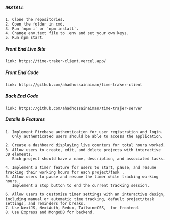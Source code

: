 <br><h5>INSTALL</h5>

    1. Clone the repositories.
    2. Open the folder in cmd.
    3. Run `npm i` or `npm install`.
    4. Change env.text file to .env and set your own keys.
    5. Run npm start.

<h5>Front End Live Site</h5>

    link: https://time-traker-client.vercel.app/



<h5>Front End Code</h5>

    link: https://github.com/ahadhossainaiman/time-traker-client

<h5>Back End Code</h5>

    link: https://github.com/ahadhossainaiman/time-trajer-server 



<h5>Details & Features</h5>

    1. Implement Firebase authentication for user registration and login.
       Only authenticated users should be able to access the application.

    2. Create a dashboard displaying live counters for total hours worked.
    3. Allow users to create, edit, and delete projects with interactive 3D elements.
       Each project should have a name, description, and associated tasks.

    4. Implement a timer feature for users to start, pause, and resume tracking their working hours for each project/task .
    5. Allow users to pause and resume the timer while tracking working hours.
       Implement a stop button to end the current tracking session.

    6. Allow users to customize timer settings with an interactive design, including manual or automatic time tracking, default project/task settings, and reminders for breaks.
    7. Use NextJS, NextAuth, Redux, TailwindCSS,  for frontend.
    8. Use Express and MongoDB for backend.
